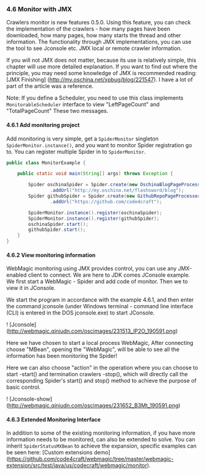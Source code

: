 ### 4.6 Monitor with JMX

Crawlers monitor is new features 0.5.0. Using this feature, you can check the implementation of the crawlers - how many pages have been downloaded, how many pages, how many starts the thread and other information. The functionality through JMX implementations, you can use the tool to see Jconsole etc. JMX local or remote crawler information.

If you will not JMX does not matter, because its use is relatively simple, this chapter will use more detailed explanation. If you want to find out where the principle, you may need some knowledge of JMX is recommended reading: [JMX Finishing] (http://my.oschina.net/xpbug/blog/221547). I have a lot of part of the article was a reference.

Note: If you define a Scheduler, you need to use this class implements `MonitorableScheduler` interface to view "LeftPageCount" and "TotalPageCount" These two messages.

#### 4.6.1 Add monitoring project

Add monitoring is very simple, get a `SpiderMonitor` singleton `SpiderMonitor.instance()`, and you want to monitor Spider registration go to. You can register multiple Spider in to `SpiderMonitor`.

```java
public class MonitorExample {

    public static void main(String[] args) throws Exception {

        Spider oschinaSpider = Spider.create(new OschinaBlogPageProcessor())
                .addUrl("http://my.oschina.net/flashsword/blog");
        Spider githubSpider = Spider.create(new GithubRepoPageProcessor())
                .addUrl("https://github.com/code4craft");

        SpiderMonitor.instance().register(oschinaSpider);
        SpiderMonitor.instance().register(githubSpider);
        oschinaSpider.start();
        githubSpider.start();
    }
}
```

#### 4.6.2 View monitoring information

WebMagic monitoring using JMX provides control, you can use any JMX-enabled client to connect. We are here to JDK comes JConsole example. We first start a WebMagic - Spider and add code of monitor. Then we to view it in JConsole.

We start the program in accordance with the example 4.6.1, and then enter the command jconsole (under Windows terminal - command line interface (CLI) is entered in the DOS jconsole.exe) to start JConsole.

! [Jconsole] (http://webmagic.qiniudn.com/oscimages/231513_lP2O_190591.png)

Here we have chosen to start a local process WebMagic,  After connecting choose "MBean", opening the "WebMagic", will be able to see all the information has been monitoring the Spider!

Here we can also choose "action" in the operation where you can choose to start -start() and termination crawlers -stop(), which will directly call the corresponding Spider's start() and stop() method to achieve the purpose of basic control.

! [Jconsole-show] (http://webmagic.qiniudn.com/oscimages/231652_B3Mt_190591.png)

#### 4.6.3 Extended Monitoring Interface

In addition to some of the existing monitoring information, if you have more information needs to be monitored, can also be extended to solve. You can inherit `SpiderStatusMXBean` to achieve the expansion, specific examples can be seen here:
[Custom extensions demo] (https://github.com/code4craft/webmagic/tree/master/webmagic-extension/src/test/java/us/codecraft/webmagic/monitor).
